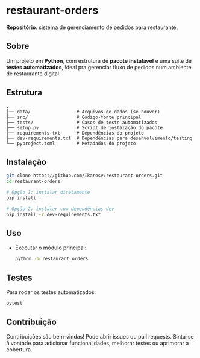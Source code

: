 # restaurant‑orders

**Repositório**: sistema de gerenciamento de pedidos para restaurante.

## Sobre

Um projeto em **Python**, com estrutura de **pacote instalável** e uma suíte de **testes automatizados**, ideal pra gerenciar fluxo de pedidos num ambiente de restaurante digital.

## Estrutura

```text
.
├── data/                 # Arquivos de dados (se houver)
├── src/                  # Código-fonte principal
├── tests/                # Casos de teste automatizados
├── setup.py              # Script de instalação do pacote
├── requirements.txt      # Dependências do projeto
├── dev-requirements.txt  # Dependências para desenvolvimento/testing
└── pyproject.toml        # Metadados do projeto
```

## Instalação

```bash
git clone https://github.com/Ikarosv/restaurant-orders.git
cd restaurant-orders

# Opção 1: instalar diretamente
pip install .

# Opção 2: instalar com dependências dev
pip install -r dev-requirements.txt
```

## Uso

* Executar o módulo principal:

  ```bash
  python -m restaurant_orders
  ```

## Testes

Para rodar os testes automatizados:

```bash
pytest
```

## Contribuição

Contribuições são bem-vindas! Pode abrir issues ou pull requests. Sinta-se à vontade para adicionar funcionalidades, melhorar testes ou aprimorar a cobertura.

